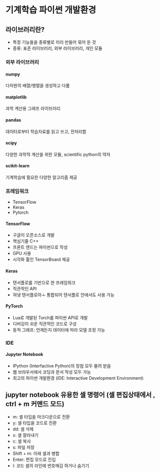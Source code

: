 # 기계학습 파이썬 개발환경

## 라이브러리란?
 - 특정 기능들을 종류별로 미리 만들어 묶어 둔 것
 - 종류: 표준 라이브러리, 외부 라이브러리, 개인 모듈

### 외부 라이브러리
#### numpy
다차원의 배열/행렬을 생성하고 다룸
#### matplotlib
과학 계산용 그래프 라이브러리
#### pandas
데이터로부터 학습자료를 읽고 쓰고, 전처리함
#### scipy
다양한 과학적 계산을 위한 모듈, scientific python의 약자
#### scikit-learn
기계학습에 필요한 다양한 알고리즘 제공

### 프레임워크
- TensorFlow
- Keras
- Pytorch

#### TensorFlow
- 구글이 오픈소스로 개발
- 핵심기줄 C++
- 프론트 엔드는 파이썬으로 작성
- GPU 사용
- 시각화 툴인 TensorBoard 제공

#### Keras
- 텐서플로를 기반으로 한 프레임워크
- 직관적인 API
- 혀냊 텐서플로아ㅗ 통합되어 텐서플로 안에서도 사용 가능

#### PyTorch
- Lua로 개발된 Torch를 파이썬 API로 개발
- 디버깅이 쉬운 직관적인 코드로 구성
- 동적 그래프: 언제든지 데이터에 따라 모델 조정 가능

### IDE

#### Jupyter Notebook
- IPython (Interfactive Python)의 장점 모두 물려 받음
- 웹 브라우서에서 코딩과 문서 작성 모두 가능
- 최고의 파이썬 개발환경 (IDE: Interactive Development Environment)

## jupyter notebook 유용한 셀 명령어 (셀 편집상태에서 <esc>, ctrl + m 커맨드 모드)
- m: 셀 타입을 마크다운으로 전환
- y: 셀 타입을 코드로 전환
- dd: 셀 삭제
- x: 셀 잘라내기
- c: 셀 복사
- s: 파일 저장
- Shift + m: 아래 셀과 병합
- Enter: 편집 모드로 진입
- l: 코드 셀의 라인에 번호매김 하거나 숨기기